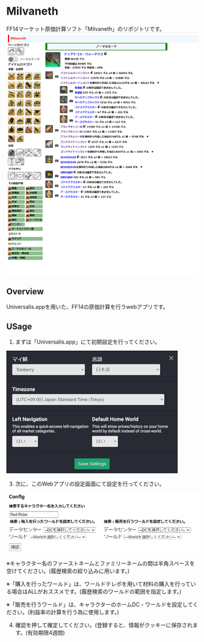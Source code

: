# Milvaneth
FF14マーケット原価計算ソフト「Milvaneth」のリポジトリです。
![image](https://github.com/nunmo1st/Milvaneth/blob/master/screenshot.png)
## Overview
Universalis.appを用いた、FF14の原価計算を行うwebアプリです。

## USage
1. まずは「Universalis.app」にて初期設定を行ってください。

 ![image](https://github.com/nunmo1st/Milvaneth/blob/master/static/UVS_config2.png)

3. 次に、このWebアプリの設定画面にて設定を行ってください。

![image](https://github.com/nunmo1st/Milvaneth/blob/master/static/UVS_config3.png)
   
※キャラクター名のファーストネームとファミリーネームの間は半角スペースを空けてください。(履歴検索の絞り込みに用います。)


※「購入を行ったワールド」は、ワールドテレポを用いて材料の購入を行っている場合はALLがおススメです。(履歴検索のワールドの範囲を指定します。)



※「販売を行うワールド」は、キャラクターのホームDC・ワールドを設定してください。(利益率の計算を行う為に使用します。)



4. 確認を押して確定してください。(登録すると、情報がクッキーに保存されます。(有効期限4週間)
